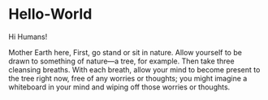 # Hello-World
Hi Humans!

Mother Earth here, First, go stand or sit in nature. Allow yourself to be drawn to something of nature—a tree, for example. Then take three cleansing breaths. With each breath, allow your mind to become present to the tree right now, free of any worries or thoughts; you might imagine a whiteboard in your mind and wiping off those worries or thoughts. 
